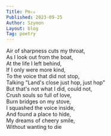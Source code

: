 ```yaml
---
Title: Pm₅₈  
Published: 2023-09-25
Author: Szymon  
Layout: blog  
Tag: poetry  
---
```

Air of sharpness cuts my throat,  
As I look out from the boat,  
At the life I left behind,  
If I only were more kind,  
To the voice that did not stop,  
Talking "Land's close just hop, just hop"  
But that's not what I did, could not,  
Crush souls so full of love,  
Burn bridges on my stove,  
I squashed the voice inside,  
And found a place to hide,  
My dreams of cheery smile,  
Without wanting to die 